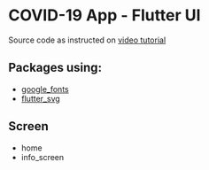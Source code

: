 # COVID-19 App - Flutter UI
Source code as instructed on [video tutorial](https://youtu.be/zx6uMCoW2gQ)

## Packages using:

- [google_fonts](https://pub.dev/packages/google_fonts)
- [flutter_svg](https://pub.dev/packages/flutter_svg)

## Screen

- home
- info_screen